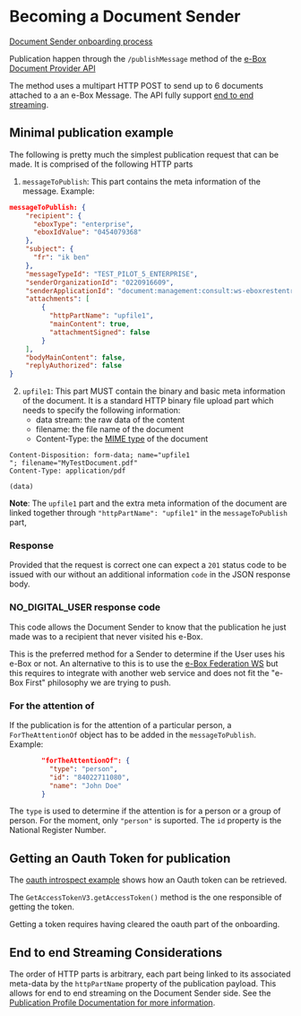 # Becoming a Document Sender

[Document Sender onboarding process](onboarding_process.md)

Publication happen through the ```/publishMessage``` method of the [e-Box Document Provider API](../openapi/ebox-rest-2.1.yaml)

The method uses a multipart HTTP POST to send up to 6 documents attached to a an e-Box Message. The API fully support [end to end streaming](#EndToEndStreamingConsiderations).

## Minimal publication example

The following is pretty much the simplest publication request that can be made. It is comprised of the following HTTP parts 
1) ``messageToPublish``: This part contains the meta information of the message.
Example:
```json
messageToPublish: {
    "recipient": {
      "eboxType": "enterprise",
      "eboxIdValue": "0454079368"
    },
    "subject": {
      "fr": "ik ben"
    },
    "messageTypeId": "TEST_PILOT_5_ENTERPRISE",
    "senderOrganizationId": "0220916609",
    "senderApplicationId": "document:management:consult:ws-eboxrestentreprise:0220916609",
    "attachments": [
        {
          "httpPartName": "upfile1",
          "mainContent": true,
          "attachmentSigned": false
        }
    ],
    "bodyMainContent": false,
    "replyAuthorized": false
}
```

2) ``upfile1``: This part MUST contain the binary and basic meta information of the document. It is a standard HTTP binary file upload part which needs to specify the following information:
    - data stream: the raw data of the content
    - filename: the file name of the document
    - Content-Type: the [MIME type](https://www.iana.org/assignments/media-types/media-types.xhtml) of the document
```
Content-Disposition: form-data; name="upfile1
"; filename="MyTestDocument.pdf"
Content-Type: application/pdf

(data)
``` 

**Note**: The ``upfile1`` part and the extra meta information of the document are linked together through ``"httpPartName": "upfile1"`` in the ``messageToPublish`` part,

### Response

Provided that the request is correct one can expect a ``201`` status code to be issued with our without an additional information ``code`` in the JSON response body.

### NO_DIGITAL_USER response code

This code allows the Document Sender to know that the publication he just made was to a recipient that never visited his e-Box. 

This is the preferred method for a Sender to determine if the User uses his e-Box or not. An alternative to this is to use the [e-Box Federation WS](../federation/federation_ws.md) but this requires to integrate with another web service and does not fit the "e-Box First" philosophy we are trying to push. 

### For the attention of

If the publication is for the attention of a particular person, a ``ForTheAttentionOf`` object has to be added in the ``messageToPublish``.
Example:
```json
        "forTheAttentionOf": {
          "type": "person",
          "id": "84022711080",
          "name": "John Doe"
        }
```
The ``type`` is used to determine if the attention is for a person or a group of person. For the moment, only ``"person"`` is suported. The ``id`` property is the National Register Number.

## Getting an Oauth Token for publication

The [oauth introspect example](../examples/ouath-introspect) shows how an Oauth token can be retrieved. 

The ``GetAccessTokenV3.getAccessToken()`` method is the one responsible of getting the token. 

Getting a token requires having cleared the oauth part of the onboarding.

## <a id="EndToEndStreamingConsiderations"></a>End to end Streaming Considerations

The order of HTTP parts is arbitrary, each part being linked to its associated meta-data by the ``httpPartName`` property of the publication payload. This allows for end to end streaming on the Document Sender side. See the [Publication Profile Documentation for more information](../document_provider/publication_profile.md#OrderOfTheHttpParts). 
